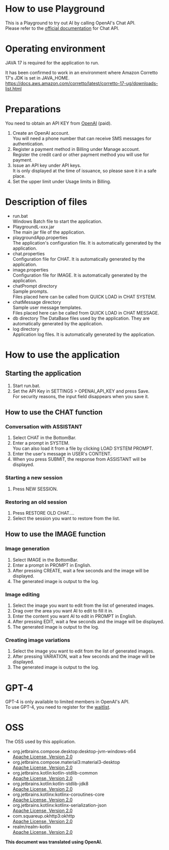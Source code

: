 # How to use Playground
This is a Playground to try out AI by calling OpenAI's Chat API.  
Please refer to the [official documentation](https://platform.openai.com/docs/guides/chat) for Chat API.

# Operating environment
JAVA 17 is required for the application to run.

It has been confirmed to work in an environment where Amazon Corretto 17's JDK is set in JAVA_HOME.  
https://docs.aws.amazon.com/corretto/latest/corretto-17-ug/downloads-list.html

# Preparations
You need to obtain an API KEY from [OpenAI](https://openai.com/) (paid).
1. Create an OpenAI account.  
   You will need a phone number that can receive SMS messages for authentication.
2. Register a payment method in Billing under Manage account.  
   Register the credit card or other payment method you will use for payment.
3. Issue an API key under API keys.  
   It is only displayed at the time of issuance, so please save it in a safe place.
4. Set the upper limit under Usage limits in Billing.

# Description of files
- run.bat  
  Windows Batch file to start the application.
- PlaygroundL-xxx.jar  
  The main jar file of the application.
- playgroundApp.properties  
  The application's configuration file. It is automatically generated by the application.
- chat.properties  
  Configuration file for CHAT. It is automatically generated by the application.
- image.properties  
  Configuration file for IMAGE. It is automatically generated by the application.
- chatPrompt directory  
  Sample prompts.  
  Files placed here can be called from QUICK LOAD in CHAT SYSTEM.
- chatMessage directory  
  Sample user message templates.  
  Files placed here can be called from QUICK LOAD in CHAT MESSAGE.
- db directory
  The DataBase files used by the application. They are automatically generated by the application.
- log directory  
  Application log files. It is automatically generated by the application.

# How to use the application

## Starting the application
1. Start run.bat.
2. Set the API Key in SETTINGS > OPENAI_API_KEY and press Save.  
   For security reasons, the input field disappears when you save it.

## How to use the CHAT function

### Conversation with ASSISTANT
1. Select CHAT in the BottomBar.
2. Enter a prompt in SYSTEM.  
   You can also load it from a file by clicking LOAD SYSTEM PROMPT.
3. Enter the user's message in USER's CONTENT.
4. When you press SUBMIT, the response from ASSISTANT will be displayed.

### Starting a new session
1. Press NEW SESSION.

### Restoring an old session
1. Press RESTORE OLD CHAT....
2. Select the session you want to restore from the list.

## How to use the IMAGE function

### Image generation
1. Select IMAGE in the BottomBar.
2. Enter a prompt in PROMPT in English.
3. After pressing CREATE, wait a few seconds and the image will be displayed.
4. The generated image is output to the log.

### Image editing
1. Select the image you want to edit from the list of generated images.
2. Drag over the area you want AI to edit to fill it in.
3. Enter the content you want AI to edit in PROMPT in English.
4. After pressing EDIT, wait a few seconds and the image will be displayed.
5. The generated image is output to the log.

### Creating image variations
1. Select the image you want to edit from the list of generated images.
2. After pressing VARIATION, wait a few seconds and the image will be displayed.
3. The generated image is output to the log.

# GPT-4
GPT-4 is only available to limited members in OpenAI's API.  
To use GPT-4, you need to register for the [waitlist](https://openai.com/waitlist/gpt-4-api).

# OSS
The OSS used by this application.

- org.jetbrains.compose.desktop:desktop-jvm-windows-x64  
  [Apache License, Version 2.0](http://www.apache.org/licenses/LICENSE-2.0.txt)
- org.jetbrains.compose.material3:material3-desktop  
  [Apache License, Version 2.0](http://www.apache.org/licenses/LICENSE-2.0.txt)
- org.jetbrains.kotlin:kotlin-stdlib-common  
  [Apache License, Version 2.0](http://www.apache.org/licenses/LICENSE-2.0.txt)
- org.jetbrains.kotlin:kotlin-stdlib-jdk8  
  [Apache License, Version 2.0](http://www.apache.org/licenses/LICENSE-2.0.txt)
- org.jetbrains.kotlinx:kotlinx-coroutines-core  
  [Apache License, Version 2.0](http://www.apache.org/licenses/LICENSE-2.0.txt)
- org.jetbrains.kotlinx:kotlinx-serialization-json  
  [Apache License, Version 2.0](http://www.apache.org/licenses/LICENSE-2.0.txt)
- com.squareup.okhttp3:okhttp  
  [Apache License, Version 2.0](http://www.apache.org/licenses/LICENSE-2.0.txt)
- realm/realm-kotlin  
  [Apache License, Version 2.0](http://www.apache.org/licenses/LICENSE-2.0.txt)

**This document was translated using OpenAI.**